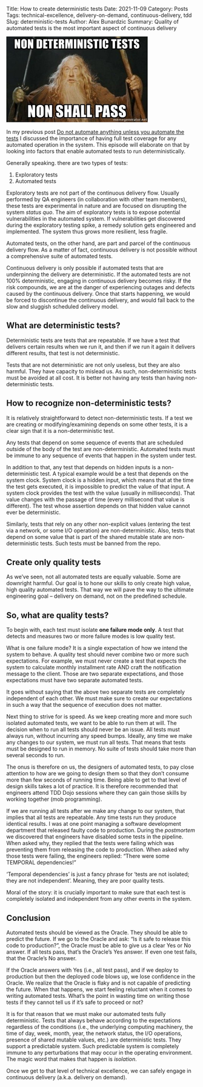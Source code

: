 Title: How to create deterministic tests
Date: 2021-11-09
Category: Posts
Tags: technical-excellence, delivery-on-demand, continuous-delivery, tdd
Slug: deterministic-tests
Author: Alex Bunardzic
Summary: Quality of automated tests is the most important aspect of continuous delivery

![Law of Demeter](../images/nondeterministic.jpg)

In my previous post [Do not automate anything unless you automate the tests](/automate-tests.html) I discussed the importance of having full test coverage for any automated operation in the system. This episode will elaborate on that by looking into factors that enable automated tests to run deterministically.

Generally speaking. there are two types of tests:

1. Exploratory tests
1. Automated tests

Exploratory tests are not part of the continuous delivery flow. Usually performed by QA engineers (in collaboration with other team members), these tests are experimental in nature and are focused on disrupting the system _status quo_. The aim of exploratory tests is to expose potential vulnerabilities in the automated system. If vulnerabilities get discovered during the exploratory testing spike, a remedy solution gets engineered and implemented. The system thus grows more resilient, less fragile.

Automated tests, on the other hand, are part and parcel of the continuous delivery flow. As a matter of fact, continuous delivery is not possible without a comprehensive suite of automated tests.

Continuous delivery is only possible if automated tests that are underpinning the delivery are deterministic. If the automated tests are not 100% deterministic, engaging in continuous delivery becomes risky. If the risk compounds, we are at the danger of experiencing outages and defects caused by the continuous delivery. Once that starts happening, we would be forced to discontinue the continuous delivery, and would fall back to the slow and sluggish scheduled delivery model.

## What are deterministic tests?

Deterministic tests are tests that are repeatable. If we have a test that delivers certain results when we run it, and then if we run it again it delivers different results, that test is not deterministic.

Tests that are not deterministic are not only useless, but they are also harmful. They have capacity to mislead us. As such, non-deterministic tests must be avoided at all cost. It is better not having any tests than having non-deterministic tests.

## How to recognize non-deterministic tests?

It is relatively straightforward to detect non-deterministic tests. If a test we are creating or modifying/examining depends on some other tests, it is a clear sign that it is a non-deterministic test.

Any tests that depend on some sequence of events that are scheduled outside of the body of the test are non-deterministic. Automated tests must be immune to any sequence of events that happen in the system under test.

In addition to that, any test that depends on hidden inputs is a non-deterministic test. A typical example would be a test that depends on the system clock. System clock is a hidden input, which means that at the time the test gets executed, it is impossible to predict the value of that input. A system clock provides the test with the value (usually in milliseconds). That value changes with the passage of time (every millisecond that value is different). The test whose assertion depends on that hidden value cannot ever be deterministic.

Similarly, tests that rely on any other non-explicit values (entering the test via a network, or some I/O operation) are non-deterministic. Also, tests that depend on some value that is part of the shared mutable state are non-deterministic tests. Such tests must be banned from the repo.

## Create only quality tests

As we’ve seen, not all automated tests are equally valuable. Some are downright harmful. Our goal is to hone our skills to only create high value, high quality automated tests. That way we will pave the way to the ultimate engineering goal – delivery on demand, not on the predefined schedule.

## So, what are quality tests?

To begin with, each test must isolate **one failure mode only**. A test that detects and measures two or more failure modes is low quality test.

What is one failure mode? It is a single expectation of how we intend the system to behave. A quality test should never combine two or more such expectations. For example, we must never create a test that expects the system to calculate monthly installment rate AND craft the notification message to the client. Those are two separate expectations, and those expectations must have two separate automated tests.

It goes without saying that the above two separate tests are completely independent of each other. We must make sure to create our expectations in such a way that the sequence of execution does not matter.

Next thing to strive for is speed. As we keep creating more and more such isolated automated tests, we want to be able to run them at will. The decision when to run all tests should never be an issue. All tests must always run, without incurring any speed bumps. Ideally, any time we make any changes to our system, we must run all tests. That means that tests must be designed to run in memory. No suite of tests should take more than several seconds to run.

The onus is therefore on us, the designers of automated tests, to pay close attention to how are we going to design them so that they don’t consume more than few seconds of running time. Being able to get to that level of design skills takes a lot of practice. It is therefore recommended that engineers attend TDD Dojo sessions where they can gain those skills by working together (mob programming).

If we are running all tests after we make any change to our system, that implies that all tests are repeatable. Any time tests run they produce identical results. I was at one point managing a software development department that released faulty code to production. During the _postmortem_ we discovered that engineers have disabled some tests in the pipeline. When asked why, they replied that the tests were failing which was preventing them from releasing the code to production. When asked why those tests were failing, the engineers replied: “There were some TEMPORAL dependencies!”

‘Temporal dependencies’ is just a fancy phrase for ‘tests are not isolated; they are not independent’. Meaning, they are poor quality tests.

Moral of the story: it is crucially important to make sure that each test is completely isolated and independent from any other events in the system.

## Conclusion

Automated tests should be viewed as the Oracle. They should be able to predict the future. If we go to the Oracle and ask: “Is it safe to release this code to production?”, the Oracle must be able to give us a clear Yes or No answer. If all tests pass, that’s the Oracle’s Yes answer. If even one test fails, that the Oracle’s No answer.

If the Oracle answers with Yes (i.e., all test pass), and if we deploy to production but then the deployed code blows up, we lose confidence in the Oracle. We realize that the Oracle is flaky and is not capable of predicting the future. When that happens, we start feeling reluctant when it comes to writing automated tests. What’s the point in wasting time on writing those tests if they cannot tell us if it’s safe to proceed or not?

It is for that reason that we must make our automated tests fully deterministic. Tests that always behave according to the expectations regardless of the conditions (i.e., the underlying computing machinery, the time of day, week, month, year, the network status, the I/O operations, presence of shared mutable values, etc.) are deterministic tests. They support a predictable system. Such predictable system is completely immune to any perturbations that may occur in the operating environment. The magic word that makes that happen is _isolation_.

Once we get to that level of technical excellence, we can safely engage in continuous delivery (a.k.a. delivery on demand).